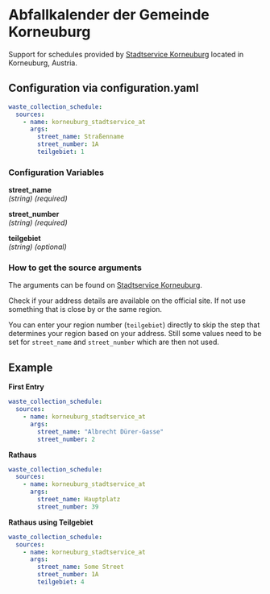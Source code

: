 # Abfallkalender der Gemeinde Korneuburg

Support for schedules provided by [Stadtservice Korneuburg](https://www.korneuburg.gv.at/Rathaus/Buergerservice/Muellabfuhr) located in Korneuburg, Austria.

## Configuration via configuration.yaml

```yaml
waste_collection_schedule:
  sources:
    - name: korneuburg_stadtservice_at
      args:
        street_name: Straßenname
        street_number: 1A
        teilgebiet: 1
```

### Configuration Variables

**street_name**  
*(string) (required)*

**street_number**  
*(string) (required)*

**teilgebiet**  
*(string) (optional)*

### How to get the source arguments

The arguments can be found on [Stadtservice Korneuburg](https://www.korneuburg.gv.at/Rathaus/Buergerservice/Muellabfuhr).

Check if your address details are available on the official site. If not use something that is close by or the same region.

You can enter your region number (`teilgebiet`) directly to skip the step that determines your region based on your address.
Still some values need to be set for `street_name` and `street_number` which are then not used.

## Example

**First Entry**

```yaml
waste_collection_schedule:
  sources:
    - name: korneuburg_stadtservice_at
      args:
        street_name: "Albrecht Dürer-Gasse"
        street_number: 2
```

**Rathaus**

```yaml
waste_collection_schedule:
  sources:
    - name: korneuburg_stadtservice_at
      args:
        street_name: Hauptplatz
        street_number: 39
```

**Rathaus using Teilgebiet**

```yaml
waste_collection_schedule:
  sources:
    - name: korneuburg_stadtservice_at
      args:
        street_name: Some Street
        street_number: 1A
        teilgebiet: 4
```
